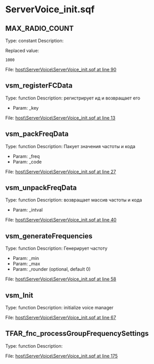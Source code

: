 # ServerVoice_init.sqf

## MAX_RADIO_COUNT

Type: constant
Description: 


Replaced value:
```sqf
1000
```
File: [host\ServerVoice\ServerVoice_init.sqf at line 90](../../../src/host/ServerVoice/ServerVoice_init.sqf#L90)
## vsm_registerFCData

Type: function
Description: регистрирует ид и возвращает его
- Param: _key

File: [host\ServerVoice\ServerVoice_init.sqf at line 13](../../../src/host/ServerVoice/ServerVoice_init.sqf#L13)
## vsm_packFreqData

Type: function
Description: Пакует значения частоты и кода
- Param: _freq
- Param: _code

File: [host\ServerVoice\ServerVoice_init.sqf at line 27](../../../src/host/ServerVoice/ServerVoice_init.sqf#L27)
## vsm_unpackFreqData

Type: function
Description: возвращает массив частоты и кода
- Param: _intval

File: [host\ServerVoice\ServerVoice_init.sqf at line 40](../../../src/host/ServerVoice/ServerVoice_init.sqf#L40)
## vsm_generateFrequencies

Type: function
Description: Генерирует частоту
- Param: _min
- Param: _max
- Param: _rounder (optional, default 0)

File: [host\ServerVoice\ServerVoice_init.sqf at line 58](../../../src/host/ServerVoice/ServerVoice_init.sqf#L58)
## vsm_Init

Type: function
Description: initialize voice manager


File: [host\ServerVoice\ServerVoice_init.sqf at line 67](../../../src/host/ServerVoice/ServerVoice_init.sqf#L67)
## TFAR_fnc_processGroupFrequencySettings

Type: function
Description: 


File: [host\ServerVoice\ServerVoice_init.sqf at line 175](../../../src/host/ServerVoice/ServerVoice_init.sqf#L175)

